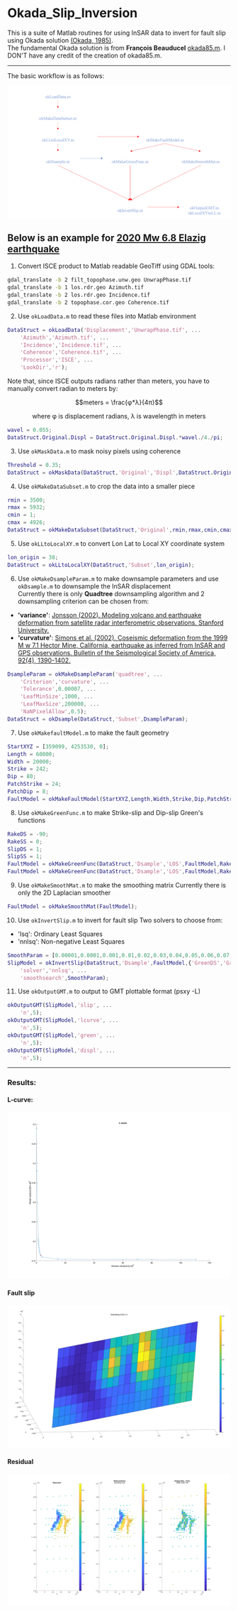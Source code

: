 # Okada_Slip_Inversion
This is a suite of Matlab routines for using InSAR data to invert for fault slip using Okada solution [(Okada, 1985)](https://pubs.geoscienceworld.org/ssa/bssa/article/75/4/1135/118782/Surface-deformation-due-to-shear-and-tensile).  
The fundamental Okada solution is from **François Beauducel** [okada85.m](https://github.com/IPGP/deformation-lib/tree/master/okada).  I DON'T have any credit of the creation of okada85.m.  

---
The basic workflow is as follows:  
  
![Example](https://github.com/LiChiehLin/Okada_Slip_Inversion/blob/7feebc821cd85102756997bff945e8ab1af74999/Figure/Workflow.png)

## Below is an example for [2020 Mw 6.8 Elazig earthquake](https://github.com/LiChiehLin/Okada_Slip_Inversion/tree/24275589c24899d169ea9e3841b004c4a88fe686/Example_elazig_SinglePlane)
1. Convert ISCE product to Matlab readable GeoTiff using GDAL tools:
```sh
gdal_translate -b 2 filt_topophase.unw.geo UnwrapPhase.tif
gdal_translate -b 1 los.rdr.geo Azimuth.tif
gdal_translate -b 2 los.rdr.geo Incidence.tif
gdal_translate -b 2 topophase.cor.geo Coherence.tif
```

2. Use `okLoadData.m` to read these files into Matlab environment
```matlab
DataStruct = okLoadData('Displacement','UnwrapPhase.tif', ...
    'Azimuth','Azimuth.tif', ...
    'Incidence','Incidence.tif', ...
    'Coherence','Coherence.tif', ...
    'Processor','ISCE', ...
    'LookDir','r');
```
Note that, since ISCE outputs radians rather than meters, you have to manually convert radian to meters by:  
<p align="center">
$$meters = \frac{φ*λ}{4π}$$  </p>
<p align="center">
where φ is displacement radians, λ is wavelength in meters </p>  

```matlab
wavel = 0.055;
DataStruct.Original.Displ = DataStruct.Original.Displ.*wavel./4./pi;
```

3. Use `okMaskData.m` to mask noisy pixels using coherence  
```matlab
Threshold = 0.35;
DataStruct = okMaskData(DataStruct,'Original','Displ',DataStruct.Original.Coherence,'Threshold',Threshold);
```

4. Use `okMakeDataSubset.m` to crop the data into a smaller piece  
```matlab
rmin = 3500;
rmax = 5932;
cmin = 1;
cmax = 4926;
DataStruct = okMakeDataSubset(DataStruct,'Original',rmin,rmax,cmin,cmax);
```

5. Use `okLLtoLocalXY.m` to convert Lon Lat to Local XY coordinate system
```matlab
lon_origin = 38;
DataStruct = okLLtoLocalXY(DataStruct,'Subset',lon_origin);
```

6. Use `okMakeDsampleParam.m` to make downsample parameters and use `okDsample.m` to downsample the InSAR displacement  
Currently there is only **Quadtree** downsampling algorithm and 2 downsampling criterion can be chosen from:  
* **'variance'**: [Jonsson (2002). Modeling volcano and earthquake deformation from satellite radar interferometric observations. Stanford University.](https://www.proquest.com/docview/305523554?pq-origsite=gscholar&fromopenview=true&sourcetype=Dissertations%20&%20Theses)    
* **'curvature'**: [Simons et al. (2002). Coseismic deformation from the 1999 M w 7.1 Hector Mine, California, earthquake as inferred from InSAR and GPS observations. Bulletin of the Seismological Society of America, 92(4), 1390-1402.](https://pubs.geoscienceworld.org/ssa/bssa/article/92/4/1390/120788/Coseismic-Deformation-from-the-1999-Mw-7-1-Hector)  
```matlab
DsampleParam = okMakeDsampleParam('quadtree', ...
    'Criterion','curvature', ...
    'Tolerance',0.00007, ...
    'LeafMinSize',1000, ...
    'LeafMaxSize',200000, ...
    'NaNPixelAllow',0.5);
DataStruct = okDsample(DataStruct,'Subset',DsampleParam);
```

7. Use `okMakefaultModel.m` to make the fault geometry
```matlab
StartXYZ = [359099, 4253530, 0];
Length = 60000;
Width = 20000;
Strike = 242;
Dip = 80;
PatchStrike = 24;
PatchDip = 8;
FaultModel = okMakeFaultModel(StartXYZ,Length,Width,Strike,Dip,PatchStrike,PatchDip);
```

8. Use `okMakeGreenFunc.m` to make Strike-slip and Dip-slip Green's functions
```matlab
RakeDS = -90;
RakeSS = 0;
SlipDS = 1;
SlipSS = 1;
FaultModel = okMakeGreenFunc(DataStruct,'Dsample','LOS',FaultModel,RakeDS,SlipDS,0,'GreenDS');
FaultModel = okMakeGreenFunc(DataStruct,'Dsample','LOS',FaultModel,RakeSS,SlipSS,0,'GreenSS');
```

9. Use `okMakeSmoothMat.m` to make the smoothing matrix
Currently there is only the 2D Laplacian smoother  
```matlab
FaultModel = okMakeSmoothMat(FaultModel);
```

10. Use `okInvertSlip.m` to invert for fault slip
Two solvers to choose from:
* 'lsq': Ordinary Least Squares
* 'nnlsq': Non-negative Least Squares
```matlab
SmoothParam = [0.00001,0.0001,0.001,0.01,0.02,0.03,0.04,0.05,0.06,0.07,0.08,0.09,0.1,1,10];
SlipModel = okInvertSlip(DataStruct,'Dsample',FaultModel,{'GreenDS','GreenSS'},[11,12],'SmoothMat', ...
    'solver','nnlsq', ...
    'smoothsearch',SmoothParam);
```

11. Use `okOutputGMT.m` to output to GMT plottable format (psxy -L)
```matlab
okOutputGMT(SlipModel,'slip', ...
    'n',5);
okOutputGMT(SlipModel,'lcurve', ...
    'n',5);
okOutputGMT(SlipModel,'green', ...
    'n',5);
okOutputGMT(SlipModel,'displ', ...
    'n',5);
```

---

### Results:
#### L-curve:
![Example](https://github.com/LiChiehLin/Okada_Slip_Inversion/blob/68a1fd2796768bbd04747121af4c791c03af7305/Figure/Lcurve.png)

#### Fault slip
![Example](https://github.com/LiChiehLin/Okada_Slip_Inversion/blob/3961e537622757f0c652d0debde8539f9c841fda/Figure/TotalSlip.png)

#### Residual
![Example](https://github.com/LiChiehLin/Okada_Slip_Inversion/blob/fb2534304298bb9a75073b6fe4a66491950c619b/Figure/Residual.png)
